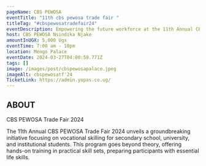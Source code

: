 ```yaml
---
pageName: CBS PEWOSA
eventTitle: "11th cbs pewosa trade fair "
titleTag: "#cbspewosatradefair24"
eventDescription: Empowering the future workforce at the 11th Annual CBS PEWOSA Trade Fair 2024.
host: CBS PEWOSA Nsindika Njake
amountInUGX: 5,000 Ugx
eventTime: 7:00 am - 10pm
location: Mengo Palace
eventDate: 2024-03-27T04:00:59.771Z
tags: []
image: /images/post/cbspewosapalace.jpeg
imageAlt: cbspewosatf'24
TicketLink: https://admin.yopas.co.ug/
---
```

## ABOUT

C﻿BS PEWOSA Trade Fair 2024

The 11th Annual CBS PEWOSA Trade Fair 2024 unveils a groundbreaking initiative focusing on vocational skilling for secondary school, university, and institutional students. This program goes beyond theory, offering hands-on training in practical skill sets, preparing participants with essential life skills.